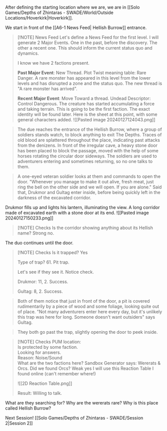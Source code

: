 After defining the starting location where we are, we are in [[Solo Games/Depths of Zhintaras - SWADE/World/Outside Locations/Hoverkirk|Hoverkirk]].

We start in front of the [[A6-1 News Feed| Hellish Burrow]] entrance.

> [!NOTE] News Feed
> Let's define a News Feed for the first level.
> I will generate 2 Major Events. One in the past, before the discovery. The other a recent one. This should inform the current status quo and dynamics.
> 
> I know we have 2 factions present.
> 
> **Past Major Event**: New Thread. Plot Twist meaning table: Rare Danger.
> A rare monster has appeared in this level from the lower levels and has disrupted a zone and the status quo.
> The new thread is "A rare monster has arrived".
> 
> **Recent Major Event**: Move Toward a thread.
> Undead Descriptor: Control Dangerous.
> The creature has started accumulating a force and taking terrain. This is going to be the first faction. The exact identity will be found later.
> Here is the sheet at this point, with some general characters added.
> ![[Pasted image 20240127124043.png]]



> The due reaches the entrance of the Hellish Burrow, where a group of soldiers stands watch, to block anything to exit The Depths.
Traces of old blood are splattered throughout the place, indicating past attacks from the denizens. In front of the irregular cave, a heavy stone door has been placed to block the passage, moved with the help of some horses rotating the circular door sideways. 
The soldiers are used to adventurers entering and sometimes returning, so no one talks to them.

> A one-eyed veteran soldier looks at them and commands to open the door.
"Whenever you manage to make it out alive, fresh meat, just ring the bell on the other side and we will open. If you are alone."
Said that, Drukmor and Gultag enter inside, before being quickly left in the darkness of the excavated corridor.

Drukmor fills up and lights his lantern, illuminating the view. A long corridor made of excavated earth with a stone door at its end.
![[Pasted image 20240127150233.png]]

> [!NOTE] Checks
> Is the corridor showing anything about its Hellish name? Strong no.

The duo continues until the door.

> [!NOTE] Checks
> Is it trapped? Yes
> 
> Type of trap? 61. Pit trap.
> 
> Let's see if they see it. Notice check.
> 
> Drukmor: 11, 2. Success.
> 
> Gultag: 8, 2. Success.
> 

> Both of them notice that just in front of the door, a pit is covered rudimentarily by a piece of wood and some foliage, looking quite out of place.
> "Not many adventurers enter here every day, but it's unlikely this trap was here for long. Someone doesn't want outsiders" says Gultag.

> They both go past the trap, slightly opening the door to peek inside.


> [!NOTE] Checks
> PUM location:  
> Is protected by some faction.  
> Looking for answers.  
> Reason: Noise/Sound  
> What are the two factions here? Sandbox Generator says: Wererats & Orcs.
> Did we found Orcs? Weak yes
> I will use this Reaction Table I found online (can't remember where!)
> 
> ![[2D Reaction Table.png]]
> 
> Result: Willing to talk.

What are they searching for?
Why are the wererats rare?
Why is this place called Hellish Burrow?

Next Session!
[[Solo Games/Depths of Zhintaras - SWADE/Session 2|Session 2]]

